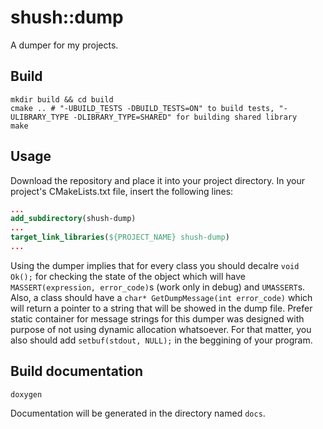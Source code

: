 # shush::dump
A dumper for my projects.

## Build
```shell
mkdir build && cd build
cmake .. # "-UBUILD_TESTS -DBUILD_TESTS=ON" to build tests, "-ULIBRARY_TYPE -DLIBRARY_TYPE=SHARED" for building shared library
make
```

## Usage
Download the repository and place it into your project directory. In your project's CMakeLists.txt file, insert the following lines:
```cmake
...
add_subdirectory(shush-dump)
...
target_link_libraries(${PROJECT_NAME} shush-dump)
...
```

Using the dumper implies that for every class you should decalre `void Ok();` for checking the state of the object which will have `MASSERT(expression, error_code)`s (work only in debug) and `UMASSERT`s. Also, a class should have a `char* GetDumpMessage(int error_code)` which will return a pointer to a string that will be showed in the dump file.
Prefer static container for message strings for this dumper was designed with purpose of not using dynamic allocation whatsoever. For that matter, you also should add `setbuf(stdout, NULL);` in the beggining of your program.

## Build documentation
```shell
doxygen
```
Documentation will be generated in the directory named `docs`.